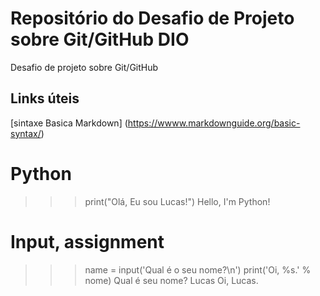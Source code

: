 # Repositório do Desafio de Projeto sobre Git/GitHub DIO
Desafio de projeto sobre Git/GitHub

## Links úteis
[sintaxe Basica Markdown] (https://wwww.markdownguide.org/basic-syntax/)

# Python 
>>> print("Olá, Eu sou Lucas!")
Hello, I'm Python!

# Input, assignment
>>> name = input('Qual é o seu nome?\n')
>>> print('Oi, %s.' % nome)
Qual é seu nome?
Lucas
Oi, Lucas.
